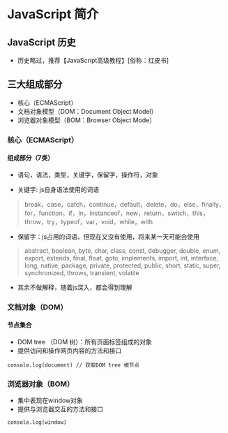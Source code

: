 # JavaScript 简介

## JavaScript 历史

* 历史略过，推荐【JavaScript高级教程】[俗称：红皮书]

## 三大组成部分

* 核心（ECMAScript）
* 文档对象模型（DOM：Document Object Model）
* 浏览器对象模型（BOM：Browser Object Mode）

### 核心（ECMAScript）

#### 组成部分（7类）

* 语句，语法，类型，关键字，保留字，操作符，对象

* 关键字: js自身语法使用的词语

> break，case，catch，continue，default，delete，do，else，finally，for，function，if，in，instanceof，new，return，switch，this，throw，try，typeof，var，void，while，with

* 保留字：js占用的词语，但现在又没有使用，将来某一天可能会使用

> abstract, boolean, byte, char, class, const, debugger, double, enum, export, extends, final, float, goto, implements, import, int, interface, long, native, package, private, protected, public, short, static, super, synchronized, throws, transient, volatile

* 其余不做解释，随着js深入，都会得到理解

### 文档对象（DOM）

#### 节点集合

* DOM tree （DOM 树）：所有页面标签组成的对象
* 提供访问和操作网页内容的方法和接口

```
console.log(document) // 获取DOM tree 根节点
```
### 浏览器对象（BOM）
* 集中表现在window对象
* 提供与浏览器交互的方法和接口

```
console.log(window)
```

